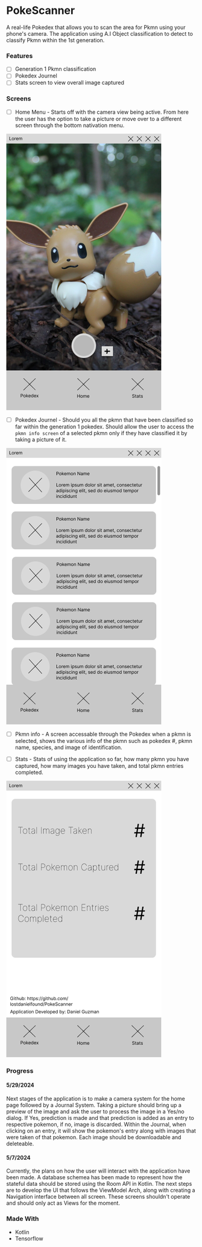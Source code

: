 # PokeScanner
A real-life Pokedex that allows you to scan the area for Pkmn using your phone's camera. The application using A.I Object classification to detect to classify Pkmn within the 1st generation.

### Features

- [ ] Generation 1 Pkmn classification
- [ ] Pokedex Journel 
- [ ] Stats screen to view overall image captured

### Screens

- [ ] Home Menu - Starts off with the camera view being active. From here the user has the option to take a picture or move over to a different screen through the bottom nativation menu.

![Home screen](wireframes/HomeScreen.png)

- [ ] Pokedex Journel - Should you all the pkmn that have been classified so far within the generation 1 pokedex. Should allow the user to access the `pkmn info screen` of a selected pkmn only if they have classified it by taking a picture of it.

![Pokedex Screen](wireframes/PokedexScreen.png)

- [ ] Pkmn info - A screen accessable through the Pokedex when a pkmn is selected, shows the various info of the pkmn such as pokedex #, pkmn name, species, and image of identification.

- [ ] Stats - Stats of using the application so far, how many pkmn you have captured, how many images you have taken, and total pkmn entries completed.

![Stats Screen](wireframes/StatsScreen.png)

### Progress
#### **5/29/2024**
Next stages of the application is to make a camera system for the home page followed by a Journal System. Taking a picture should bring up a preview of the image and ask the user to process the image in a Yes/no dialog. If Yes, prediction is made and that prediction is added as an entry to respective pokemon, if no, image is discarded. Within the Journal, when clicking on an entry, it will show the pokemon's entry along with images that were taken of that pokemon. Each image should be downloadable and deleteable. 

#### **5/7/2024** 
Currently, the plans on how the user will interact with the application have been made. A database schemea
has been made to represent how the stateful data should be stored using the Room API in Kotlin. The next steps are to 
develop the UI that follows the ViewModel Arch, along with creating a Navigation interface between all screen. These screens
shouldn't operate and should only act as Views for the moment. 

### Made With

- Kotlin
- Tensorflow
